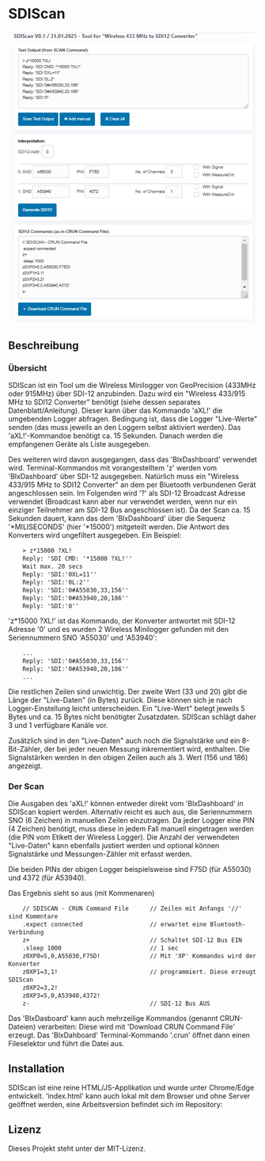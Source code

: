# SDIScan

![SDIScan](./img/sdiscan.png)

## Beschreibung

### Übersicht
SDIScan ist ein Tool um die Wireless Minilogger von GeoPrecision (433MHz oder 915MHz) über SDI-12 anzubinden.
Dazu wird ein "Wireless 433/915 MHz to SDI12 Converter" benötigt (siehe dessen separates Datenblatt/Anleitung).
Dieser kann über das Kommando 'aXL!' die umgebenden Logger abfragen. Bedingung ist, dass die Logger "Live-Werte"
senden (das muss jeweils an den Loggern selbst aktiviert werden). Das 'aXL!'-Kommandoe benötigt ca. 15 Sekunden.
Danach werden die empfangenen Geräte als Liste ausgegeben.

Des weiteren wird davon ausgegangen, dass das 'BlxDashboard' verwendet wird. Terminal-Kommandos mit vorangestelltem 'z'
werden vom 'BlxDashboard' über SDI-12 ausgegeben. Natürlich muss ein "Wireless 433/915 MHz to SDI12 Converter" an dem
per Bluetooth verbundenen Gerät angeschlossen sein. Im Folgenden wird '?' als SDI-12 Broadcast Adresse verwendet (Broadcast kann aber nur verwendet werden, wenn nur ein einziger Teilnehmer am SDI-12 Bus angeschlossen ist).
Da der Scan ca. 15 Sekunden dauert, kann das dem 'BlxDashboard' über die Sequenz '*MILISECONDS' (hier '*15000') mitgeteilt werden. Die Antwort des Konverters wird ungefiltert ausgegeben. Ein Beispiel:

``` 
    > z*15000 ?XL!
    Reply: 'SDI CMD: '*15000 ?XL!''
    Wait max. 20 secs
    Reply: 'SDI:'0XL=11''
    Reply: 'SDI:'0L:2''
    Reply: 'SDI:'0#A55030,33,156''
    Reply: 'SDI:'0#A53940,20,186''
    Reply: 'SDI:'0''
```

'z*15000 ?XL!' ist das Kommando, der Konverter antwortet mit SDI-12 Adresse '0' und es wurden 2 Wireless Minilogger gefunden mit den Seriennummern SNO 'A55030' und 'A53940':

```
    ...
    Reply: 'SDI:'0#A55030,33,156''
    Reply: 'SDI:'0#A53940,20,186''
    ...
```

Die restlichen Zeilen sind unwichtig. Der zweite Wert (33 und 20) gibt die Länge der "Live-Daten" (in Bytes) zurück. Diese können sich je nach Logger-Einstellung leicht unterscheiden. Ein "Live-Wert" belegt jeweils 5 Bytes und ca. 15 Bytes nicht benötigter Zusatzdaten.
SDIScan schlägt daher 3 und 1 verfügbare Kanäle vor.

Zusätzlich sind in den "Live-Daten" auch noch die Signalstärke und ein 8-Bit-Zähler, der bei jeder neuen Messung inkrementiert wird, enthalten. Die Signalstärken werden in den obigen Zeilen auch als 3. Wert (156 und 186) angezeigt.

### Der Scan

Die Ausgaben des 'aXL!' können entweder direkt vom 'BlxDashboard' in SDIScan kopiert werden. Alternativ reicht es auch aus,
die Seriennummern SNO (6 Zeichen) in manuellen Zeilen einzutragen. Da jeder Logger eine PIN (4 Zeichen) benötigt, muss diese in jedem
Fall manuell eingetragen werden (die PIN vom Etikett der Wireless Logger). Die Anzahl der verwendeten "Live-Daten" kann ebenfalls justiert werden und optional können Signalstärke und Messungen-Zähler mit erfasst werden.

Die beiden PINs der obigen Logger beispielsweise sind F75D (für A55030) und 4372 (für A53940).

Das Ergebnis sieht so aus (mit Kommenaren)

```
    // SDISCAN - CRUN Command File      // Zeilen mit Anfangs '//' sind Kommntare
    .expect connected                   // erwartet eine Bluetooth-Verbindung
    z+                                  // Schaltet SDI-12 Bus EIN
    .sleep 1000                         // 1 sec
    z0XP0=5,0,A55030,F75D!              // Mit 'XP' Kommandos wird der Konverter 
    z0XP1=3,1!                          // programmiert. Diese erzeugt SDIScan
    z0XP2=3,2!
    z0XP3=5,0,A53940,4372!
    z-                                  // SDI-12 Bus AUS
```

Das 'BlxDasboard' kann auch mehrzeilige Kommandos (genannt CRUN-Dateien) verarbeiten: 
Diese wird mit 'Download CRUN Command File' erzeugt. Das 'BlxDahboard' Terminal-Kommando '.crun' öffnet dann einen Fileselektor
und führt die Datei aus. 


## Installation

SDIScan ist eine reine HTML/JS-Applikation und wurde unter Chrome/Edge entwickelt. 
'index.html' kann auch lokal mit dem Browser und ohne Server geöffnet werden,
eine Arbeitsversion befindet sich im Repository:



## Lizenz

Dieses Projekt steht unter der MIT-Lizenz. 